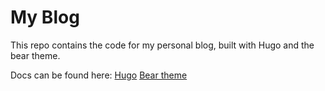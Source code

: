 # My Blog
This repo contains the code for my personal blog, built with Hugo and the bear theme.

Docs can be found here:
[Hugo](https://gohugo.io/documentation/)
[Bear theme](https://github.com/janraasch/hugo-bearblog/)
